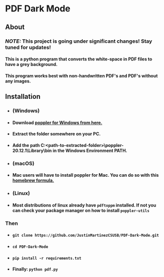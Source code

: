 # PDF Dark Mode

## About 

### _*NOTE:*_ This project is going under significant changes! Stay tuned for updates!

#### This is a python program that converts the white-space in PDF files to have a grey background.
#### This program works best with non-handwritten PDF's and PDF's without any images.

## Installation 
* ### (Windows)
* #### Download [poppler for Windows from here.](https://github.com/oschwartz10612/poppler-windows/releases/tag/v20.12.1-data)
* #### Extract the folder somewhere on your PC. 
* #### Add the path C:\<path-to-extracted-folder>\poppler-20.12.1\Library\bin in the Windows Environment PATH. 

* ### (macOS)
* #### Mac users will have to install poppler for Mac. You can do so with this [homebrew formula.](https://formulae.brew.sh/formula/poppler)

* ### (Linux)
* #### Most distributions of linux already have ```pdftoppm``` installed. If not you can check your package manager on how to install ```poppler-utils```

### Then
* #### ``` git clone https://github.com/JustinMartinezCSUSB/PDF-Dark-Mode.git ```
* #### ``` cd PDF-Dark-Mode ```
* #### ``` pip install -r requirements.txt ```
* #### Finally: ``` python pdf.py ```